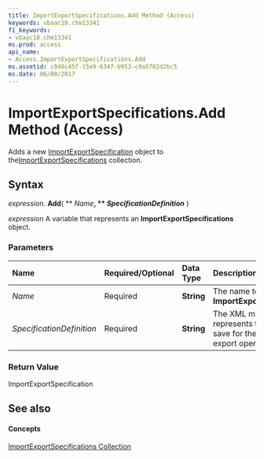 ```yaml
---
title: ImportExportSpecifications.Add Method (Access)
keywords: vbaac10.chm13341
f1_keywords:
- vbaac10.chm13341
ms.prod: access
api_name:
- Access.ImportExportSpecifications.Add
ms.assetid: c048c45f-15e9-6347-b953-c9a5702d2bc5
ms.date: 06/08/2017
---
```



# ImportExportSpecifications.Add Method (Access)

Adds a new [ImportExportSpecification](importexportspecification-object-access.md) object to the[ImportExportSpecifications](importexportspecifications-object-access.md) collection.


## Syntax

 _expression_. **Add**( ** _Name_**, ** _SpecificationDefinition_** )

 _expression_ A variable that represents an **ImportExportSpecifications** object.


### Parameters



|**Name**|**Required/Optional**|**Data Type**|**Description**|
|:-----|:-----|:-----|:-----|
| _Name_|Required|**String**|The name to use for the **ImportExportSpecification**.|
| _SpecificationDefinition_|Required|**String**|The XML markup that represents the settings to save for the import or export operation.|

### Return Value

ImportExportSpecification


## See also


#### Concepts


[ImportExportSpecifications Collection](importexportspecifications-object-access.md)

